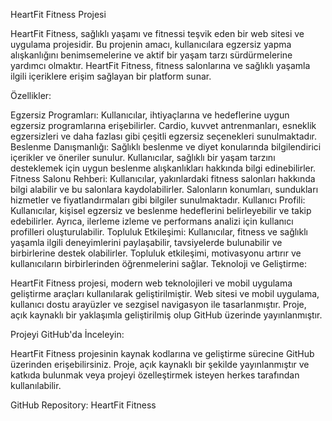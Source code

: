HeartFit Fitness Projesi

HeartFit Fitness, sağlıklı yaşamı ve fitnessi teşvik eden bir web sitesi ve uygulama projesidir. Bu projenin amacı, kullanıcılara egzersiz yapma alışkanlığını benimsemelerine ve aktif bir yaşam tarzı sürdürmelerine yardımcı olmaktır. HeartFit Fitness, fitness salonlarına ve sağlıklı yaşamla ilgili içeriklere erişim sağlayan bir platform sunar.

Özellikler:

Egzersiz Programları: Kullanıcılar, ihtiyaçlarına ve hedeflerine uygun egzersiz programlarına erişebilirler. Cardio, kuvvet antrenmanları, esneklik egzersizleri ve daha fazlası gibi çeşitli egzersiz seçenekleri sunulmaktadır.
Beslenme Danışmanlığı: Sağlıklı beslenme ve diyet konularında bilgilendirici içerikler ve öneriler sunulur. Kullanıcılar, sağlıklı bir yaşam tarzını desteklemek için uygun beslenme alışkanlıkları hakkında bilgi edinebilirler.
Fitness Salonu Rehberi: Kullanıcılar, yakınlardaki fitness salonları hakkında bilgi alabilir ve bu salonlara kaydolabilirler. Salonların konumları, sundukları hizmetler ve fiyatlandırmaları gibi bilgiler sunulmaktadır.
Kullanıcı Profili: Kullanıcılar, kişisel egzersiz ve beslenme hedeflerini belirleyebilir ve takip edebilirler. Ayrıca, ilerleme izleme ve performans analizi için kullanıcı profilleri oluşturulabilir.
Topluluk Etkileşimi: Kullanıcılar, fitness ve sağlıklı yaşamla ilgili deneyimlerini paylaşabilir, tavsiyelerde bulunabilir ve birbirlerine destek olabilirler. Topluluk etkileşimi, motivasyonu artırır ve kullanıcıların birbirlerinden öğrenmelerini sağlar.
Teknoloji ve Geliştirme:

HeartFit Fitness projesi, modern web teknolojileri ve mobil uygulama geliştirme araçları kullanılarak geliştirilmiştir. Web sitesi ve mobil uygulama, kullanıcı dostu arayüzler ve sezgisel navigasyon ile tasarlanmıştır. Proje, açık kaynaklı bir yaklaşımla geliştirilmiş olup GitHub üzerinde yayınlanmıştır.

Projeyi GitHub'da İnceleyin:

HeartFit Fitness projesinin kaynak kodlarına ve geliştirme sürecine GitHub üzerinden erişebilirsiniz. Proje, açık kaynaklı bir şekilde yayınlanmıştır ve katkıda bulunmak veya projeyi özelleştirmek isteyen herkes tarafından kullanılabilir.

GitHub Repository: HeartFit Fitness
